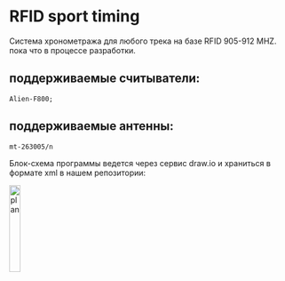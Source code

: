 # RFID sport timing

Cистема хронометража для любого трека на базе RFID 905-912 MHZ.
пока что в процессе разработки.


## поддерживаемые считыватели: 

```
Alien-F800;
```

## поддерживаемые антенны:

```
mt-263005/n
```

Блок-схема программы ведется через сервис draw.io и храниться в формате xml в нашем репозитории:

<img alt="plan" src="https://github.com/matveynator/naikomarena/blob/c42e613c925669d7754c3973eee3b741025077fd/plan.png" width="20%" >
